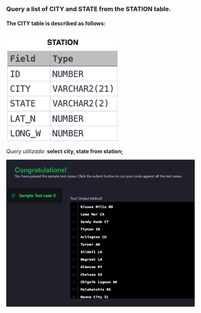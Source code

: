 ### Query a list of CITY and STATE from the STATION table.

#### The CITY table is described as follows:

![alt text](table.png)

_Query utilizada:_ **select city, state from station;**

![alt text](image.png)
